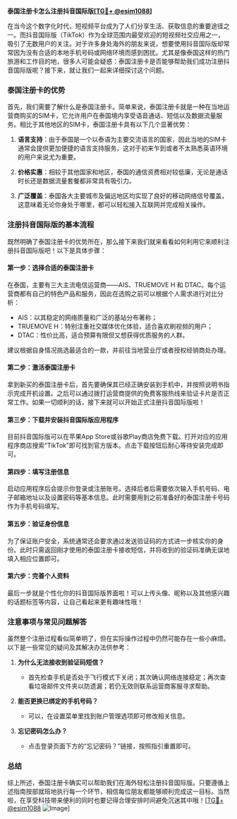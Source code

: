 **泰国注册卡怎么注册抖音国际版[[TG💪+ @esim1088](https://t.me/s/esim1088)]**

在当今这个数字化时代，短视频平台成为了人们分享生活、获取信息的重要途径之一。而抖音国际版（TikTok）作为全球范围内最受欢迎的短视频社交应用之一，吸引了无数用户的关注。对于许多身处海外的朋友来说，想要使用抖音国际版却常常因为没有合适的本地手机号码或网络环境而感到困扰。尤其是像泰国这样的热门旅游和工作目的地，很多人可能会疑惑：泰国注册卡是否能够帮助我们成功注册抖音国际版呢？接下来，就让我们一起来详细探讨这个问题。

### 泰国注册卡的优势

首先，我们需要了解什么是泰国注册卡。简单来说，泰国注册卡就是一种在当地运营商购买的SIM卡，它允许用户在泰国境内享受语音通话、短信以及数据流量服务。相比于其他地区的SIM卡，泰国注册卡具有以下几个显著优势：

1. **语言支持**：由于泰国是一个以泰语为主要交流语言的国家，因此当地的SIM卡通常会提供更加便捷的语言支持服务，这对于初来乍到或者不太熟悉英语环境的用户来说尤为重要。
   
2. **价格实惠**：相较于其他国家和地区，泰国的通信资费相对较低廉，无论是通话时长还是数据流量套餐都非常具有吸引力。

3. **广泛覆盖**：泰国各大主要城市及偏远地区均实现了良好的移动网络信号覆盖，这意味着无论你身处于哪里，都可以轻松接入互联网并完成相关操作。

### 注册抖音国际版的基本流程

既然明确了泰国注册卡的优势所在，那么接下来我们就来看看如何利用它来顺利注册抖音国际版吧！以下是具体步骤：

#### 第一步：选择合适的泰国注册卡
在泰国，主要有三大主流电信运营商——AIS、TRUEMOVE H 和 DTAC。每个运营商都有自己的特色产品和服务，因此在选购之前可以根据个人需求进行对比分析：
- AIS：以其稳定的网络质量和广泛的基站分布著称；
- TRUEMOVE H：特别注重社交媒体优化体验，适合喜欢刷视频的用户；
- DTAC：性价比高，适合预算有限但又想获得优质服务的人群。

建议根据自身情况挑选最适合的一款，并前往当地营业厅或者授权经销商处办理。

#### 第二步：激活泰国注册卡
拿到新买的泰国注册卡后，首先要确保其已经正确安装到手机中，并按照说明书指示完成开机设置。之后可以通过拨打运营商提供的免费客服热线来验证卡片是否正常工作。如果一切顺利的话，接下来就可以开始正式注册抖音国际版啦！

#### 第三步：下载并安装抖音国际版应用程序
目前抖音国际版可以在苹果App Store或谷歌Play商店免费下载。打开对应的应用程序商店搜索“TikTok”即可找到官方版本。点击下载按钮后耐心等待安装完成即可。

#### 第四步：填写注册信息
启动应用程序后会提示你登录或注册账号。选择后者后需要依次输入手机号码、电子邮箱地址以及设置密码等基本信息。此时需要用到之前准备好的泰国注册卡号码作为手机号码填写。

#### 第五步：验证身份信息
为了保证账户安全，系统通常还会要求通过发送验证码的方式进一步核实你的身份。此时只需返回刚才使用的泰国注册卡接收短信，并将收到的验证码准确无误地填入相应位置即可。

#### 第六步：完善个人资料
最后一步就是个性化你的抖音国际版界面啦！可以上传头像、昵称以及其他感兴趣的话题标签等内容，让自己看起来更有趣味性哦！

### 注意事项与常见问题解答

虽然整个注册过程看似简单明了，但在实际操作过程中仍然可能存在一些小麻烦。以下是一些常见的疑问及其解决办法供参考：

1. **为什么无法接收到验证码短信？**
   - 首先检查手机是否处于飞行模式下关闭；其次确认网络连接稳定；再次查看垃圾邮件文件夹以防遗漏；若仍无效则联系运营商客服寻求帮助。

2. **能否更换已绑定的手机号码？**
   - 可以，在设置菜单里找到账户管理选项即可修改相关信息。

3. **忘记密码怎么办？**
   - 点击登录页面下方的“忘记密码？”链接，按照指引重置即可。

### 总结

综上所述，泰国注册卡确实可以帮助我们在海外轻松注册抖音国际版。只要遵循上述指南按部就班地执行每一个环节，相信每位朋友都能够顺利完成这一目标。当然啦，在享受科技带来便利的同时也要记得合理安排时间避免沉迷其中哦！[[TG💪+ @esim1088](https://t.me/s/esim1088) ![Image](https://i.postimg.cc/4NQfJmqS/Snipaste-2025-05-13-00-14-12.png)]